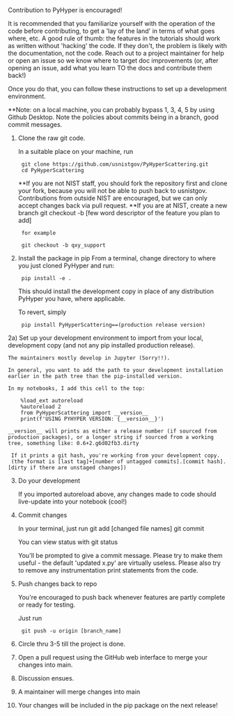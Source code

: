 Contribution to PyHyper is encouraged!

It is recommended that you familiarize yourself with the operation of the code before contributing, to get a 'lay of the land' in terms of what goes where, etc.  A good rule of thumb: the features in the tutorials should work as written without 'hacking' the code.  If they don't, the problem is likely with the documentation, not the code.  Reach out to a project maintainer for help or open an issue so we know where to target doc improvements (or, after opening an issue, add what you learn TO the docs and contribute them back!)

Once you do that, you can follow these instructions to set up a development environment.

**Note: on a local machine, you can probably bypass 1, 3, 4, 5 by using Github Desktop.  Note the policies about commits being in a branch, good commit messages.

1) Clone the raw git code.

	In a suitable place on your machine, run

	    git clone https://github.com/usnistgov/PyHyperScattering.git
	    cd PyHyperScattering

	**If you are not NIST staff, you should fork the repository first and clone your fork, because you will not be able to push back to usnistgov.  Contributions from outside NIST are encouraged, but we can only accept changes back via pull request.
	**If you are at NIST, create a new branch
		git checkout -b [few word descriptor of the feature you plan to add]

		for example

		git checkout -b qxy_support


2) Install the package in pip
	From a terminal, change directory to where you just cloned PyHyper and run:
		
		pip install -e .

	This should install the development copy in place of any distribution PyHyper you have, where applicable.

	To revert, simply
		
		pip install PyHyperScattering==(production release version)

2a) Set up your development environment to import from your local, development copy (and not any pip installed production release).

	The maintainers mostly develop in Jupyter (Sorry!!).

	In general, you want to add the path to your development installation earlier in the path tree than the pip-installed version.

	In my notebooks, I add this cell to the top:

		%load_ext autoreload
		%autoreload 2
		from PyHyperScattering import __version__
		print(f'USING PYHYPER VERSION: {__version__}')

	__version__ will prints as either a release number (if sourced from production packages), or a longer string if sourced from a working tree, something like: 0.6+2.g6d02fb3.dirty

	 If it prints a git hash, you're working from your development copy. 
	 (the format is [last tag]+[number of untagged commits].[commit hash].[dirty if there are unstaged changes])

3) Do your development

	If you imported autoreload above, any changes made to code should live-update into your notebook (cool!)

4) Commit changes

	In your terminal, just run
		git add [changed file names]
		git commit

	You can view status with 
		git status

	You'll be prompted to give a commit message.  Please try to make them useful - the default 'updated x.py' are virtually useless.
	Please also try to remove any instrumentation print statements from the code. 

5) Push changes back to repo

	You're encouraged to push back whenever features are partly complete or ready for testing.

	Just run

		git push -u origin [branch_name]

6) Circle thru 3-5 till the project is done.

7) Open a pull request using the GitHub web interface to merge your changes into main.

8) Discussion ensues.

9) A maintainer will merge changes into main

10) Your changes will be included in the pip package on the next release!
